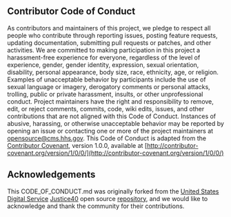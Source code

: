 ## Contributor Code of Conduct 
As contributors and maintainers of this project, we pledge to respect all people who contribute through reporting issues, posting feature requests, updating documentation, submitting pull requests or patches, and other activities. 
 We are committed to making participation in this project a harassment-free experience for everyone, regardless of the level of experience, gender, gender identity, expression, sexual orientation, disability, personal appearance, body size, race, ethnicity, age, or religion. 
 Examples of unacceptable behavior by participants include the use of sexual language or imagery, derogatory comments or personal attacks, trolling, public or private harassment, insults, or other unprofessional conduct. 
 Project maintainers have the right and responsibility to remove, edit, or reject comments, commits, code, wiki edits, issues, and other contributions that are not aligned with this Code of Conduct. 
 Instances of abusive, harassing, or otherwise unacceptable behavior may be reported by opening an issue or contacting one or more of the project maintainers at opensource@cms.hhs.gov. 
 This Code of Conduct is adapted from the [Contributor Covenant](http://contributor-covenant.org), version 1.0.0, available at [http://contributor-covenant.org/version/1/0/0/](http://contributor-covenant.org/version/1/0/0/) 
 
 ## Acknowledgements 
This CODE_OF_CONDUCT.md was originally forked from the [United States Digital Service](https://usds.gov) [Justice40](https://thejustice40.com) open source [repository](https://github.com/usds/justice40-tool), and we would like to acknowledge and thank the community for their contributions. 
